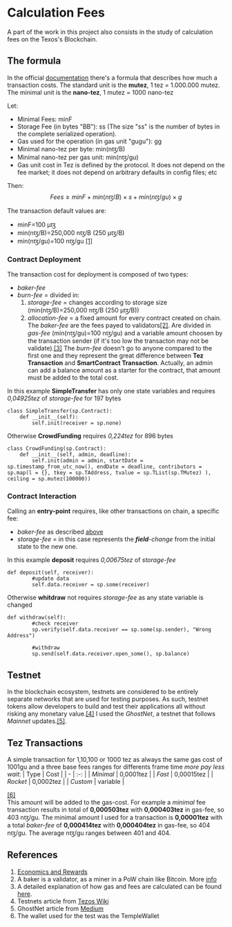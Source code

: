 # Calculation Fees
A part of the work in this project also consists in the study of calculation fees on the Texos's Blockchain.

## The formula
In the official [documentation](https://opentezos.com/tezos-basics/economics-and-rewards/) there's a formula that describes how much a transaction costs.
The standard unit is the **mutez**, 1 tez = 1.000.000 mutez.
The minimal unit is the **nano-tez**, 1 mutez = 1000 nano-tez 

Let: 
* Minimal Fees: minF
* Storage Fee (in bytes "BB"): ss 
  (The size "ss" is the number of bytes in the complete serialized operation).
* Gas used for the operation (in gas unit "gugu​"): gg
* Minimal nano-tez per byte: min(nꜩ/B)
* Minimal nano-tez per gas unit: min(nꜩ/gu)
* Gas unit cost in Tez is defined by the protocol. It does not depend on the fee market; it does not depend on arbitrary defaults in config files; etc 
  
Then:
$$Fees≥minF​+min(nꜩ/B)×s+min(nꜩ/gu​)×g$$

The transaction default values are:
* minF=100 µꜩ
* min(nꜩ/B)=250,000 nꜩ/B (250 µꜩ/B)
* min(nꜩ/gu)=100 nꜩ/gu​ 
[[1]](#References)

### Contract Deployment
The transaction cost for deployment is composed of two types:
* *baker-fee*
* *burn-fee* = divided in:
  1. *storage-fee* = changes according to storage size (min(nꜩ/B)=250,000 nꜩ/B (250 µꜩ/B))
  2. *allocation-fee* = a fixed amount for every contract created on chain.
The *baker-fee* are the fees payed to validators[[2]](#references). Are divided in *gas-fee* (min(nꜩ/gu)=100 nꜩ/gu) and a variable amount choosen by the transaction sender (if it's too low the transacton may not be validate).[[3]](#references)
The *burn-fee* doesn't go to anyone compared to the first one and they represent the great difference between **Tez Transaction** and **SmartContract Transaction**.
Actually, an admin can add a balance amount as a starter for the contract, that amount must be added to the total cost.

In this example **SimpleTransfer** has only one state variables and requires *0,04925tez* of *storage-fee* for 197 bytes
```
class SimpleTransfer(sp.Contract):
    def __init__(self):
        self.init(receiver = sp.none)
```
Otherwise **CrowdFunding** requires *0,224tez* for 896 bytes
```
class CrowdFunding(sp.Contract):
    def __init__(self, admin, deadline):
        self.init(admin = admin, startDate = sp.timestamp_from_utc_now(), endDate = deadline, contributors = sp.map(l = {}, tkey = sp.TAddress, tvalue = sp.TList(sp.TMutez) ), ceiling = sp.mutez(100000))
```
### Contract Interaction
Calling an **entry-point** requires, like other transactions on chain, a specific fee:
* *baker-fee* as described [above](#contract-deployment)
* *storage-fee* = in this case represents the ***field**-change* from the initial state to the new one.

In this example **deposit** requires *0,00675tez* of *storage-fee*
```
def deposit(self, receiver):
        #update data
        self.data.receiver = sp.some(receiver)
```
Otherwise **whitdraw** not requires *storage-fee* as any state variable is changed
```
def withdraw(self):
        #check receiver
        sp.verify(self.data.receiver == sp.some(sp.sender), "Wrong Address")

        #withdraw
        sp.send(self.data.receiver.open_some(), sp.balance)
```

## Testnet
In the blockchain ecosystem, testnets are considered to be entirely separate networks that are used for testing purposes. As such, testnet tokens allow developers to build and test their applications all without risking any monetary value.[[4]](#references)
I used the *GhostNet*, a testnet that follows *Mainnet* updates.[[5]](#references).


## Tez Transactions
A simple transaction for 1,10,100 or 1000 tez as always the same gas cost of 1001gu and a three base fees ranges for differents frame time *more pay less wait*:
| Type | Cost |
| - | :-: |
| *Minimal* | 0,0001tez  |
| *Fast*    | 0,00015tez |
| *Rocket*  | 0,0002tez  |
| *Custom*  |  variable  | 

[[6]](#References)   
This amount will be added to the gas-cost.
For example a *minimal* fee transaction results in total of **0,000503tez** with **0,000403tez** in gas-fee, so 403 nꜩ/gu.
The minimal amount I used for a transaction is **0,00001tez** with a total *baker-fee* of **0,000414tez** with **0,000404tez** in gas-fee, so 404 nꜩ/gu.
The average nꜩ/gu ranges between 401 and 404.


## References
1. [Economics and Rewards](https://opentezos.com/tezos-basics/economics-and-rewards/)
2. A baker is a validator, as a miner in a PoW chain like Bitcoin. More [info](https://opentezos.com/contribute/baker/)
3. A detailed explanation of how gas and fees are calculated can be found [here](https://kitchen.stove-labs.com/docs/knowledge/tezos_protocol/operations/gas-fees/).
4. Testnets article from [Tezos Wiki](https://wiki.tezos.com/build/clients/testnets)
5. GhostNet article from [Medium](https://medium.com/the-aleph/introducing-ghostnet-1bf39976e61f)
6. The wallet used for the test was the TempleWallet
